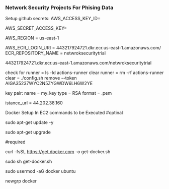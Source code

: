 ### Network Security Projects For Phising Data

Setup github secrets:
AWS_ACCESS_KEY_ID=

AWS_SECRET_ACCESS_KEY=

AWS_REGION = us-east-1

AWS_ECR_LOGIN_URI = 443217924721.dkr.ecr.us-east-1.amazonaws.com/
ECR_REPOSITORY_NAME = netwroksecuritytrial

443217924721.dkr.ecr.us-east-1.amazonaws.com/netwroksecuritytrial

check for runner = ls -ld actions-runner
clear runner = rm -rf actions-runner
clear = ./config.sh remove --token AIGA35237WYC2N5ZYGWDW6LH6W2YE


key pair:
name = my_key
type = RSA
format = .pem

istance_url = 44.202.38.160


Docker Setup In EC2 commands to be Executed
#optinal

sudo apt-get update -y

sudo apt-get upgrade

#required

curl -fsSL https://get.docker.com -o get-docker.sh

sudo sh get-docker.sh

sudo usermod -aG docker ubuntu

newgrp docker